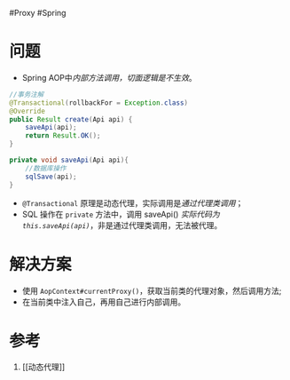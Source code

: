 #Proxy #Spring 

# 问题
- Spring AOP中*内部方法调用，切面逻辑是不生效*。

```java
//事务注解
@Transactional(rollbackFor = Exception.class)
@Override  
public Result create(Api api) {  
    saveApi(api);    
    return Result.OK();  
}

private void saveApi(Api api){
    //数据库操作
	sqlSave(api);
}
```

- `@Transactional` 原理是动态代理，实际调用是*通过代理类调用*； 
- SQL 操作在 `private` 方法中，调用 saveApi() *实际代码为 `this.saveApi(api)`*，非是通过代理类调用，无法被代理。

# 解决方案
 - 使用 `AopContext#currentProxy()`，获取当前类的代理对象，然后调用方法;
 - 在当前类中注入自己，再用自己进行内部调用。


# 参考
1. [[动态代理]]